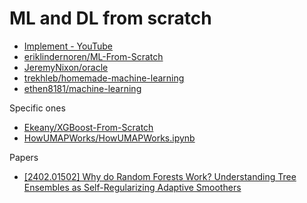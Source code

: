 # ML and DL from scratch

- [Implement - YouTube](https://www.youtube.com/playlist?list=PLG8XxYPkVOUvVzz1ZKcGAJpIBK7GRrFYR)
- [eriklindernoren/ML-From-Scratch](https://github.com/eriklindernoren/ML-From-Scratch)
- [JeremyNixon/oracle](https://github.com/JeremyNixon/oracle)
- [trekhleb/homemade-machine-learning](https://github.com/trekhleb/homemade-machine-learning)
- [ethen8181/machine-learning](https://github.com/ethen8181/machine-learning)

Specific ones

- [Ekeany/XGBoost-From-Scratch](https://github.com/Ekeany/XGBoost-From-Scratch)
- [HowUMAPWorks/HowUMAPWorks.ipynb](https://github.com/NikolayOskolkov/HowUMAPWorks/blob/c872b2feb1426992c7ef4528994aba7ad6fcc0d6/HowUMAPWorks.ipynb)

Papers

- [[2402.01502] Why do Random Forests Work? Understanding Tree Ensembles as Self-Regularizing Adaptive Smoothers](https://arxiv.org/abs/2402.01502)
